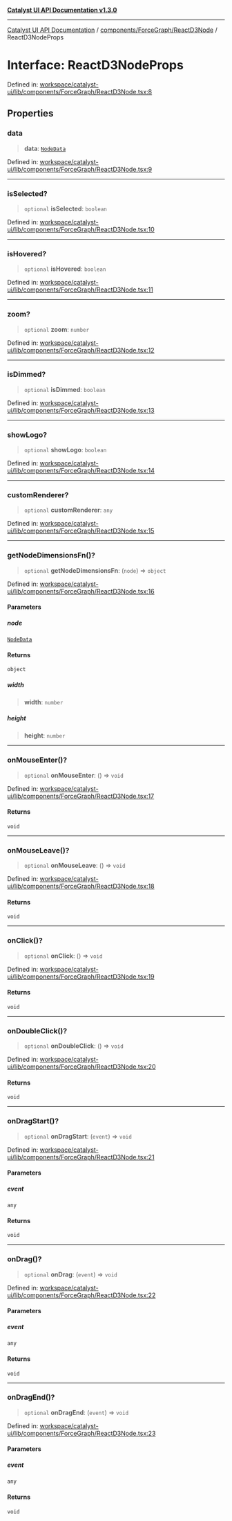 [**Catalyst UI API Documentation v1.3.0**](../../../../README.md)

---

[Catalyst UI API Documentation](../../../../README.md) / [components/ForceGraph/ReactD3Node](../README.md) / ReactD3NodeProps

# Interface: ReactD3NodeProps

Defined in: [workspace/catalyst-ui/lib/components/ForceGraph/ReactD3Node.tsx:8](https://github.com/TheBranchDriftCatalyst/catalyst-ui/blob/main/lib/components/ForceGraph/ReactD3Node.tsx#L8)

## Properties

### data

> **data**: [`NodeData`](../../types/interfaces/NodeData.md)

Defined in: [workspace/catalyst-ui/lib/components/ForceGraph/ReactD3Node.tsx:9](https://github.com/TheBranchDriftCatalyst/catalyst-ui/blob/main/lib/components/ForceGraph/ReactD3Node.tsx#L9)

---

### isSelected?

> `optional` **isSelected**: `boolean`

Defined in: [workspace/catalyst-ui/lib/components/ForceGraph/ReactD3Node.tsx:10](https://github.com/TheBranchDriftCatalyst/catalyst-ui/blob/main/lib/components/ForceGraph/ReactD3Node.tsx#L10)

---

### isHovered?

> `optional` **isHovered**: `boolean`

Defined in: [workspace/catalyst-ui/lib/components/ForceGraph/ReactD3Node.tsx:11](https://github.com/TheBranchDriftCatalyst/catalyst-ui/blob/main/lib/components/ForceGraph/ReactD3Node.tsx#L11)

---

### zoom?

> `optional` **zoom**: `number`

Defined in: [workspace/catalyst-ui/lib/components/ForceGraph/ReactD3Node.tsx:12](https://github.com/TheBranchDriftCatalyst/catalyst-ui/blob/main/lib/components/ForceGraph/ReactD3Node.tsx#L12)

---

### isDimmed?

> `optional` **isDimmed**: `boolean`

Defined in: [workspace/catalyst-ui/lib/components/ForceGraph/ReactD3Node.tsx:13](https://github.com/TheBranchDriftCatalyst/catalyst-ui/blob/main/lib/components/ForceGraph/ReactD3Node.tsx#L13)

---

### showLogo?

> `optional` **showLogo**: `boolean`

Defined in: [workspace/catalyst-ui/lib/components/ForceGraph/ReactD3Node.tsx:14](https://github.com/TheBranchDriftCatalyst/catalyst-ui/blob/main/lib/components/ForceGraph/ReactD3Node.tsx#L14)

---

### customRenderer?

> `optional` **customRenderer**: `any`

Defined in: [workspace/catalyst-ui/lib/components/ForceGraph/ReactD3Node.tsx:15](https://github.com/TheBranchDriftCatalyst/catalyst-ui/blob/main/lib/components/ForceGraph/ReactD3Node.tsx#L15)

---

### getNodeDimensionsFn()?

> `optional` **getNodeDimensionsFn**: (`node`) => `object`

Defined in: [workspace/catalyst-ui/lib/components/ForceGraph/ReactD3Node.tsx:16](https://github.com/TheBranchDriftCatalyst/catalyst-ui/blob/main/lib/components/ForceGraph/ReactD3Node.tsx#L16)

#### Parameters

##### node

[`NodeData`](../../types/interfaces/NodeData.md)

#### Returns

`object`

##### width

> **width**: `number`

##### height

> **height**: `number`

---

### onMouseEnter()?

> `optional` **onMouseEnter**: () => `void`

Defined in: [workspace/catalyst-ui/lib/components/ForceGraph/ReactD3Node.tsx:17](https://github.com/TheBranchDriftCatalyst/catalyst-ui/blob/main/lib/components/ForceGraph/ReactD3Node.tsx#L17)

#### Returns

`void`

---

### onMouseLeave()?

> `optional` **onMouseLeave**: () => `void`

Defined in: [workspace/catalyst-ui/lib/components/ForceGraph/ReactD3Node.tsx:18](https://github.com/TheBranchDriftCatalyst/catalyst-ui/blob/main/lib/components/ForceGraph/ReactD3Node.tsx#L18)

#### Returns

`void`

---

### onClick()?

> `optional` **onClick**: () => `void`

Defined in: [workspace/catalyst-ui/lib/components/ForceGraph/ReactD3Node.tsx:19](https://github.com/TheBranchDriftCatalyst/catalyst-ui/blob/main/lib/components/ForceGraph/ReactD3Node.tsx#L19)

#### Returns

`void`

---

### onDoubleClick()?

> `optional` **onDoubleClick**: () => `void`

Defined in: [workspace/catalyst-ui/lib/components/ForceGraph/ReactD3Node.tsx:20](https://github.com/TheBranchDriftCatalyst/catalyst-ui/blob/main/lib/components/ForceGraph/ReactD3Node.tsx#L20)

#### Returns

`void`

---

### onDragStart()?

> `optional` **onDragStart**: (`event`) => `void`

Defined in: [workspace/catalyst-ui/lib/components/ForceGraph/ReactD3Node.tsx:21](https://github.com/TheBranchDriftCatalyst/catalyst-ui/blob/main/lib/components/ForceGraph/ReactD3Node.tsx#L21)

#### Parameters

##### event

`any`

#### Returns

`void`

---

### onDrag()?

> `optional` **onDrag**: (`event`) => `void`

Defined in: [workspace/catalyst-ui/lib/components/ForceGraph/ReactD3Node.tsx:22](https://github.com/TheBranchDriftCatalyst/catalyst-ui/blob/main/lib/components/ForceGraph/ReactD3Node.tsx#L22)

#### Parameters

##### event

`any`

#### Returns

`void`

---

### onDragEnd()?

> `optional` **onDragEnd**: (`event`) => `void`

Defined in: [workspace/catalyst-ui/lib/components/ForceGraph/ReactD3Node.tsx:23](https://github.com/TheBranchDriftCatalyst/catalyst-ui/blob/main/lib/components/ForceGraph/ReactD3Node.tsx#L23)

#### Parameters

##### event

`any`

#### Returns

`void`
